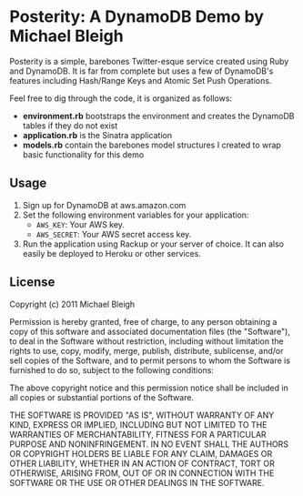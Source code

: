 # Posterity: A DynamoDB Demo by Michael Bleigh

Posterity is a simple, barebones Twitter-esque service created using Ruby and DynamoDB. It is far from complete but uses a few of DynamoDB's features including Hash/Range Keys and Atomic Set Push Operations.

Feel free to dig through the code, it is organized as follows:

* **environment.rb** bootstraps the environment and creates the DynamoDB tables if they do not exist
* **application.rb** is the Sinatra application
* **models.rb** contain the barebones model structures I created to wrap basic functionality for this demo

## Usage

1. Sign up for DynamoDB at aws.amazon.com
2. Set the following environment variables for your application:
    * `AWS_KEY`: Your AWS key.
    * `AWS_SECRET`: Your AWS secret access key.
3. Run the application using Rackup or your server of choice. It can also easily be deployed to Heroku or other services.

## License

Copyright (c) 2011 Michael Bleigh

Permission is hereby granted, free of charge, to any person obtaining a copy of this software and associated documentation files (the "Software"), to deal in the Software without restriction, including without limitation the rights to use, copy, modify, merge, publish, distribute, sublicense, and/or sell copies of the Software, and to permit persons to whom the Software is furnished to do so, subject to the following conditions:

The above copyright notice and this permission notice shall be included in all copies or substantial portions of the Software.

THE SOFTWARE IS PROVIDED "AS IS", WITHOUT WARRANTY OF ANY KIND, EXPRESS OR IMPLIED, INCLUDING BUT NOT LIMITED TO THE WARRANTIES OF MERCHANTABILITY, FITNESS FOR A PARTICULAR PURPOSE AND NONINFRINGEMENT. IN NO EVENT SHALL THE AUTHORS OR COPYRIGHT HOLDERS BE LIABLE FOR ANY CLAIM, DAMAGES OR OTHER LIABILITY, WHETHER IN AN ACTION OF CONTRACT, TORT OR OTHERWISE, ARISING FROM, OUT OF OR IN CONNECTION WITH THE SOFTWARE OR THE USE OR OTHER DEALINGS IN THE SOFTWARE.